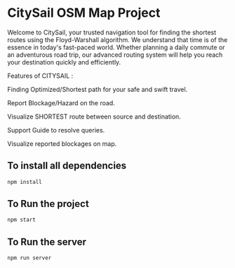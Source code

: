 # CitySail OSM Map Project
Welcome to CitySail, your trusted navigation tool for finding the shortest routes using the Floyd-Warshall algorithm. We understand that time is of the essence in today's fast-paced world. Whether planning a daily commute or an adventurous road trip, our advanced routing system will help you reach your destination quickly and efficiently.

Features of CITYSAIL :

Finding Optimized/Shortest path for your safe and swift travel.

Report Blockage/Hazard on the road.

Visualize SHORTEST route between source and destination.

Support Guide to resolve queries.

Visualize reported blockages on map.

## To install all  dependencies

```bash
npm install
```


## To Run the project
```bash
npm start
```
## To Run the server
```bash
npm run server
```
